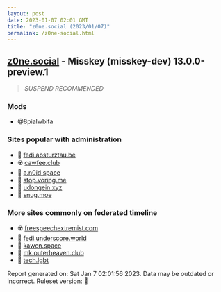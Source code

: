 ```yaml
---
layout: post
date: 2023-01-07 02:01 GMT
title: "z0ne.social (2023/01/07)"
permalink: /z0ne-social.html
---
```



## [z0ne.social](https://z0ne.social) - Misskey (misskey-dev) 13.0.0-preview.1

> *SUSPEND RECOMMENDED*

### Mods
 * @8pialwbifa

### Sites popular with administration

* 🚫 [fedi.absturztau.be](/fedi-absturztau-be.html)
* ☢️ [cawfee.club](/cawfee-club.html)
* 🐘 [a.n0id.space](/a-n0id-space.html)
* 🐘 [stop.voring.me](/stop-voring-me.html)
* 🚫 [udongein.xyz](/udongein-xyz.html)
* 🐘 [snug.moe](/snug-moe.html)

### More sites commonly on federated timeline

* ☢️ [freespeechextremist.com](/freespeechextremist-com.html)
* 🐘 [fedi.underscore.world](/fedi-underscore-world.html)
* 🐘 [kawen.space](/kawen-space.html)
* 🚫 [mk.outerheaven.club](/mk-outerheaven-club.html)
* 🐘 [tech.lgbt](/tech-lgbt.html)

Report generated on: Sat Jan  7 02:01:56 2023. Data may be outdated or incorrect.
Ruleset version: [🏀](/version-basketball)
